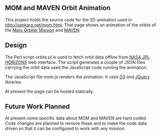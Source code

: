 
## MOM and MAVEN Orbit Animation

This project holds the source code for the 2D animation used
in http://sankara.net/mom.html. That page shows an animation
of the orbits of the <a href="http://www.isro.org/mars/home.aspx">
Mars Orbiter Mission</a> and <a href="http://www.nasa.gov/mission_pages/maven/main/">
MAVEN</a>.

## Design

The Perl script orbits.pl is used to fetch orbit data offline from 
<a href="http://ssd.jpl.nasa.gov/?horizons">NASA JPL HORIZONS</a> web interface.
The script generates a couple of JSON files carrying the orbit data
used the JavaScript code running the animation. 

The JavaScript file mom.js renders the animation. 
It uses <a href="http://d3js.org">D3</a> and 
<a href="">JQuery</a> libraries.

At present the page can be hosted statically. 

## Future Work Planned

At present some specific data about MOM and MAVEN are hard coded.
Code changes are planned to remove these and to make the code data driven
so that it can be configured to work with any mission. 

